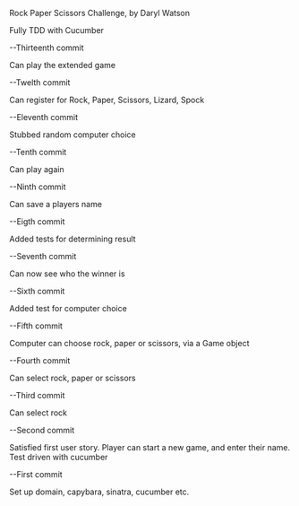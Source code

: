 Rock Paper Scissors Challenge, by Daryl Watson

Fully TDD with Cucumber

--Thirteenth commit

Can play the extended game

--Twelth commit

Can register for Rock, Paper, Scissors, Lizard, Spock

--Eleventh commit

Stubbed random computer choice

--Tenth commit

Can play again

--Ninth commit

Can save a players name

--Eigth commit

Added tests for determining result

--Seventh commit

Can now see who the winner is

--Sixth commit

Added test for computer choice

--Fifth commit

Computer can choose rock, paper or scissors, via a Game object

--Fourth commit

Can select rock, paper or scissors

--Third commit

Can select rock

--Second commit

Satisfied first user story. Player can start a new game, and enter their name. Test driven with cucumber

--First commit

Set up domain, capybara, sinatra, cucumber etc.